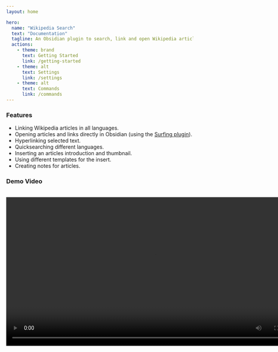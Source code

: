 ```yaml
---
layout: home

hero:
  name: "Wikipedia Search"
  text: "Documentation"
  tagline: An Obsidian plugin to search, link and open Wikipedia articles directly from the app.
  actions:
    - theme: brand
      text: Getting Started
      link: /getting-started
    - theme: alt
      text: Settings
      link: /settings
    - theme: alt
      text: Commands
      link: /commands
---
```


### Features

- Linking Wikipedia articles in all languages.
- Opening articles and links directly in Obsidian (using the [Surfing plugin](https://github.com/PKM-er/Obsidian-Surfing)).
- Hyperlinking selected text.
- Quicksearching different languages.
- Inserting an articles introduction and thumbnail.
- Using different templates for the insert.
- Creating notes for articles.

### Demo Video

<br/>

<video style="width:800px" controls>
<source src="/demo.mp4" type="video/mp4"/>
</video>
